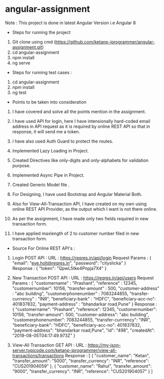 # angular-assignment

Note : This project is done in latest Angular Version i.e Angular 8

* Steps for running the project 

1.  Git clone using cmd (https://github.com/ketanp-iprogrammer/angular-assignment.git)
2. cd angular-assignment
3. npm install
4. ng serve

* Steps for running test cases : 

1. cd angular-assignment
2. npm install
3. ng test

* Points to be taken into consideration 

1. I have covered and solve all the points mention in the assignment.

2. I have used API for login, here I have intensionally hard-coded email address in API request as it is required by online REST API so that in response, it will send me a token.

3. I have also used Auth Guard to protect the routes.

4. Implemented Lazy Loading in Project.

5. Created Directives like only-digits and only-alphabets for validation purpose.

6. Implemented Async Pipe in Project.

7. Created Generic Model file .

8. For Designing, I have used Bootstrap and Angular Material Both.

9. Also for View-All-Transaction API, I have created on my own using online REST API Provider, as the output which I want is not      there online.

10. As per the assignment, I have made only two fields required in new transaction form. 

11. I have applied maxlength of 2 to customer number filed in new transaction form.

* Source For Online REST API's : 

1. Login POST API : 
      URL : https://reqres.in/api/login 
      Request Params : {
                      "email": "eve.holt@reqres.in",
                       "password": "cityslicka"
                        }  
      Response : {
                   "token": "QpwL5tke4Pnpja7X4"
                  }   

2. New Transaction POST API : 
      URL : https://reqres.in/api/users
      Request Params : {
                     "customername" : "Prashant",
                    "reference" : 12345,
                    "customernumber": 10156,
                     "transfer-amount" : 500,
                     "customer-address" : "abc building",
                     "customerphonenumber" : 7083244855,
                     "transfer-currrency" : "INR",
                       "beneficiary-bank" : "HDFC",
                       "beneficiary-acc-no": 401837832,
                       "payment-address" : "bhandarkar road,Pune"
                        }
        Response : {
                        "customername": "Prashant",
                        "reference": 12345,
                        "customernumber": 10156,
                        "transfer-amount": 500,
                        "customer-address": "abc building",
                        "customerphonenumber": 7083244855,
                        "transfer-currrency": "INR",
                        "beneficiary-bank": "HDFC",
                        "beneficiary-acc-no": 401837832,
                        "payment-address": "bhandarkar road,Pune",
                        "id": "498",
                        "createdAt": "2019-08-05T04:17:49.973Z"
                    }      
                    
3. View-All Transaction GET API :
         URL : https://my-json-server.typicode.com/ketanp-iprogrammer/view-all-transactions/transactions
         Response : [
                        {
                          "customer_name": "Ketan",
                          "transfer_amount": "5000",
                          "transfer_currency": "INR",
                          "reference": "CUS201904059"
                        },
                        {
                          "customer_name": "Rahul",
                          "transfer_amount": "9000",
                          "transfer_currency": "INR",
                          "reference": "CUS201904057"
                        }
                    ]

                    
                    
                        



